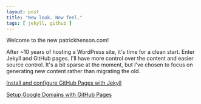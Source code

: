 ```yaml
---
layout: post
title: "New look. New feel."
tags: [ jekyll, github ]
---
```


Welcome to the new patrickhenson.com!

After ~10 years of hosting a WordPress site, it's time for a clean start.  Enter Jekyll and GitHub pages.  I'll have more control over the content and easier source control.  It's a bit sparse at the moment, but I've chosen to focus on generating new content rather than migrating the old.

[Install and configure GitHub Pages with Jekyll](http://www.stephaniehicks.com/githubPages_tutorial/pages/githubpages-jekyll.html)

[Setup Google Domains with GitHub Pages](http://www.curtismlarson.com/blog/2015/04/12/github-pages-google-domains/)

